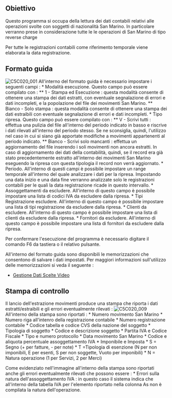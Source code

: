 ## Obiettivo

Questo programma si occupa della lettura dei dati contabili relativi alle operazioni svolte con soggetti di nazionalità San Marino.
In particolare verranno prese in considerazione tutte le le operazioni di San Marino di tipo reverse
charge

Per tutte le registrazioni contabili come riferimento temporale viene elaborata la data registrazione.

## Formato guida

![C5C020_001](http://localhost:3000/immagini/MBDOC_OGG-P_C5MS00A/C5C020_001.png)
All'interno del formato guida è necessario impostare i seguenti campi : 
 \* Modalità esecuzione. Questo campo può essere compilato con : 
 \*\* 1 - Stampa ed Esecuzione :  questa modalità consente di ottenere una stampa dei dati estratti, con eventuale segnalazione di errori e dati incompleti, e la popolazione del file dei movimenti San Marino.
 \*\* Bianco - Solo stampa :  questa modalità consente di ottenere una stampa dei dati estraibili con eventuale segnalazione di errori e dati incompleti.
 \* Tipo ripresa. Questo campo può essere compilato con : 
 \*\* V - Scrivi tutti :  effettua una pulizia del file all'interno del periodo indicato in basso e riscrive i dati rilevati all'interno del periodo stesso. Se ne sconsiglia, quindi, l'utilizzo nel caso in cui si siano già apportate modifiche a movimenti appartenenti al periodo indicato.
 \*\* Bianco - Scrivi solo mancanti :  effettua un aggiornamento del file inserendo i soli movimenti non ancora estratti. In caso di aggiornamento dei dati della contabilità, quindi, se il record era già stato precedentemente estratto all'interno dei movimenti San Marino eseguendo la ripresa con questa tipologia il record non verrà aggiornato.
 \* Periodo. All'interno di questi campi è possibile impostare un range temporale all'interno del quale analizzare i dati per la ripresa. Impostando una data inizio e una data fine verranno analizzate solo le registrazioni contabili per le quali la data registrazione ricade in questo intervallo.
 \* Assoggettamenti da escludere. All'interno di questo campo è possibile impostare una lista di codici IVA da escludere dalla ripresa.
 \* Tipi Registrazione escludere. All'interno di questo campo è possibile impostare una lista di tipi registrazione da escludere dalla ripresa.
 \* Clienti da escludere. All'interno di questo campo è possibile impostare una lista di clienti da escludere dalla ripresa.
 \* Fornitori da escludere. All'interno di questo campo è possibile impostare una lista di fornitori da escludere dalla ripresa.

Per confermare l'esecuzione del programma è necessario digitare il comando F6 da tastiera o il relativo pulsante.

All'interno del formato guida sono disponibili le memorizzazioni che consentono di salvare i dati impostati. Per maggiori informazioni sull'utilizzo delle memorizzazioni si veda il seguente : 

- [Gestione Dati Scelte Video](Sorgenti/OJ/PGM/B£MDV0)

## Stampa di controllo

Il lancio dell'estrazione movimenti produce una stampa che riporta i dati estratti/estraibili e gli errori eventualmente rilevati : 
![C5C020_009](http://localhost:3000/immagini/MBDOC_OGG-P_C5MS00A/C5C020_009.png)
All'interno della stampa sono riportati : 
 \* Numero movimento San Marino
 \* Numero riga all'intenro della registrazione contabile
 \* Numero registrazione contabile
 \* Codice tabella e codice CVS della nazione del soggetto
 \* Tipologia di soggetto
 \* Codice e descrizione soggetto
 \* Partita IVA e Codice Fiscale
 \* Tipo e numero protocollo
 \* Data movimento San Marino
 \* Codice e aliquota percentuale assoggettamento IVA
 \* Imponibile e Imposta
 \* S = Segno (+ per fatture, - per note)
 \* T =Tipologia di esenzione (N per non imponibili, E per esenti, S per non soggette, Vuoto per imponibili)
 \* N = Natura operazione (1 per Servizi, 2 per Merci)

Come evidenziato  nell'immagine all'interno della stampa sono riportati anche gli errori eventualmente rilevati che possono essere : 
 \* Errori sulla natura dell'assoggettamento IVA :  in questo caso il sistema indica che all'interno della tabella IVA per l'elemento riportato nella colonna As non è compilata la natura dell'operazione.


